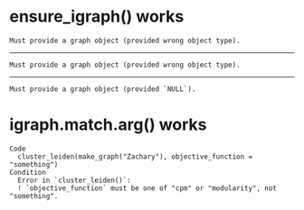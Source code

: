 # ensure_igraph() works

    Must provide a graph object (provided wrong object type).

---

    Must provide a graph object (provided wrong object type).

---

    Must provide a graph object (provided `NULL`).

# igraph.match.arg() works

    Code
      cluster_leiden(make_graph("Zachary"), objective_function = "something")
    Condition
      Error in `cluster_leiden()`:
      ! `objective_function` must be one of "cpm" or "modularity", not "something".

